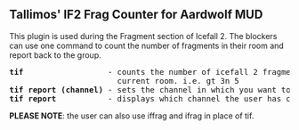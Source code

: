 Tallimos' IF2 Frag Counter for Aardwolf MUD
-------------------------------------------
This plugin is used during the Fragment section of Icefall 2. The blockers can use one command to count the number of fragments in their room and report back to the group.

<pre>
<b>tif</b>                  - counts the number of icefall 2 fragments currently in your room then displays how many along with your
                       current room. i.e. gt 3n 5
<b>tif report (channel)</b> - sets the channel in which you want to display the count
<b>tif report</b>           - displays which channel the user has chosen to display the count
</pre>

<b>PLEASE NOTE</b>: the user can also use iffrag and ifrag in place of tif.
